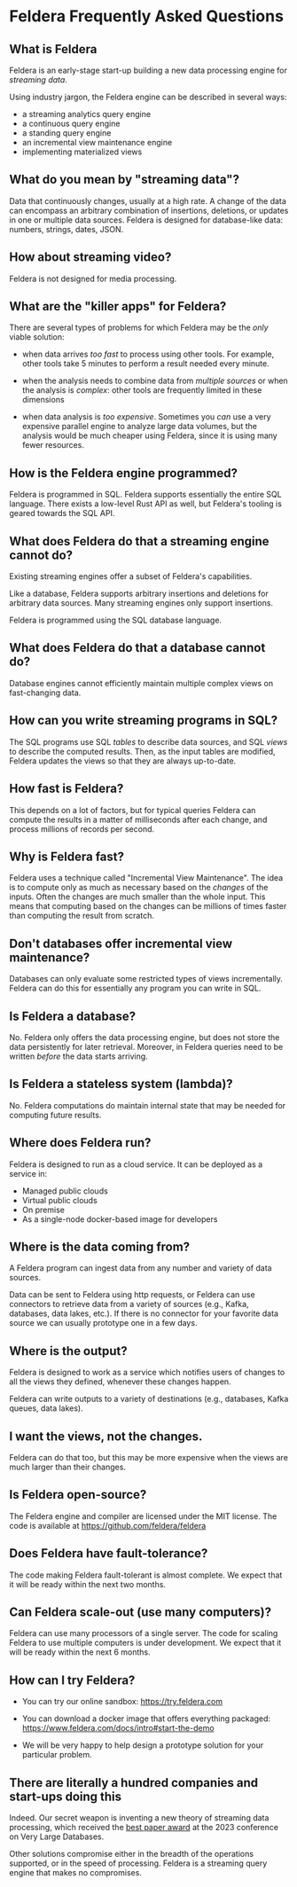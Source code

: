 # Feldera Frequently Asked Questions

## What is Feldera

Feldera is an early-stage start-up building a new data processing
engine for *streaming data*.

Using industry jargon, the Feldera engine can be described in several ways:

- a streaming analytics query engine
- a continuous query engine
- a standing query engine
- an incremental view maintenance engine
- implementing materialized views

## What do you mean by "streaming data"?

Data that continuously changes, usually at a high rate.  A change of
the data can encompass an arbitrary combination of insertions,
deletions, or updates in one or multiple data sources.  Feldera is
designed for database-like data: numbers, strings, dates, JSON.

## How about streaming video?

Feldera is not designed for media processing.

## What are the "killer apps" for Feldera?

There are several types of problems for which Feldera may be the *only*
viable solution:

- when data arrives *too fast* to process using other tools.  For
  example, other tools take 5 minutes to perform a result needed every
  minute.

- when the analysis needs to combine data from *multiple sources* or
  when the analysis is *complex*: other tools are frequently limited
  in these dimensions

- when data analysis is *too expensive*.  Sometimes you *can* use a
  very expensive parallel engine to analyze large data volumes, but
  the analysis would be much cheaper using Feldera, since it is using
  many fewer resources.

## How is the Feldera engine programmed?

Feldera is programmed in SQL.  Feldera supports essentially the entire
SQL language.  There exists a low-level Rust API as well, but Feldera's
tooling is geared towards the SQL API.

## What does Feldera do that a streaming engine cannot do?

Existing streaming engines offer a subset of Feldera's capabilities.

Like a database, Feldera supports arbitrary insertions and deletions for
arbitrary data sources.  Many streaming engines only support
insertions.

Feldera is programmed using the SQL database language.

## What does Feldera do that a database cannot do?

Database engines cannot efficiently maintain multiple complex views on
fast-changing data.

## How can you write streaming programs in SQL?

The SQL programs use SQL *tables* to describe data sources, and SQL
*views* to describe the computed results.  Then, as the input tables
are modified, Feldera updates the views so that they are always
up-to-date.

## How fast is Feldera?

This depends on a lot of factors, but for typical queries Feldera can
compute the results in a matter of milliseconds after each change, and
process millions of records per second.

## Why is Feldera fast?

Feldera uses a technique called "Incremental View Maintenance".  The
idea is to compute only as much as necessary based on the *changes* of
the inputs.  Often the changes are much smaller than the whole input.
This means that computing based on the changes can be millions of
times faster than computing the result from scratch.

## Don't databases offer incremental view maintenance?

Databases can only evaluate some restricted types of views
incrementally.  Feldera can do this for essentially any program you
can write in SQL.

## Is Feldera a database?

No.  Feldera only offers the data processing engine, but does not
store the data persistently for later retrieval.  Moreover, in Feldera
queries need to be written *before* the data starts arriving.

## Is Feldera a stateless system (lambda)?

No.  Feldera computations do maintain internal state that may be
needed for computing future results.

## Where does Feldera run?

Feldera is designed to run as a cloud service.  It can be deployed as
a service in:

- Managed public clouds
- Virtual public clouds
- On premise
- As a single-node docker-based image for developers

## Where is the data coming from?

A Feldera program can ingest data from any number and variety of data
sources.

Data can be sent to Feldera using http requests, or Feldera can use
connectors to retrieve data from a variety of sources (e.g., Kafka,
databases, data lakes, etc.).  If there is no connector for your
favorite data source we can usually prototype one in a few days.

## Where is the output?

Feldera is designed to work as a service which notifies users of changes to
all the views they defined, whenever these changes happen.

Feldera can write outputs to a variety of destinations (e.g.,
databases, Kafka queues, data lakes).

## I want the views, not the changes.

Feldera can do that too, but this may be more expensive when the views
are much larger than their changes.

## Is Feldera open-source?

The Feldera engine and compiler are licensed under the MIT license.
The code is available at <https://github.com/feldera/feldera>

## Does Feldera have fault-tolerance?

The code making Feldera fault-tolerant is almost complete.  We expect that
it will be ready within the next two months.

## Can Feldera scale-out (use many computers)?

Feldera can use many processors of a single server.  The code for
scaling Feldera to use multiple computers is under development.  We
expect that it will be ready within the next 6 months.

## How can I try Feldera?

- You can try our online sandbox: <https://try.feldera.com>

- You can download a docker image that offers everything packaged:
  <https://www.feldera.com/docs/intro#start-the-demo>

- We will be very happy to help design a prototype solution for your
  particular problem.

## There are literally a hundred companies and start-ups doing this

Indeed.  Our secret weapon is inventing a new theory of streaming data
processing, which received the [best paper
award](https://vldb.org/2023/?conference-awards) at the 2023
conference on Very Large Databases.

Other solutions compromise either in the breadth of the operations
supported, or in the speed of processing.  Feldera is a streaming
query engine that makes no compromises.
